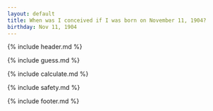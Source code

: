 ```yaml
---
layout: default
title: When was I conceived if I was born on November 11, 1904?
birthday: Nov 11, 1904
---
```


{% include header.md %}

{% include guess.md %}

{% include calculate.md %}

{% include safety.md %}

{% include footer.md %}



